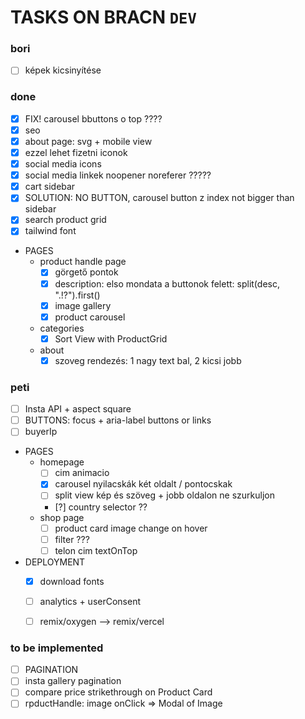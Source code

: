 #  TASKS ON BRACN `DEV`

### bori
- [ ] képek kicsinyítése

### done
- [x] FIX! carousel bbuttons o top ????
- [x] seo
- [x] about page: svg + mobile view
- [x] ezzel lehet fizetni iconok
- [x] social media icons
- [x] social media linkek noopener noreferer ?????
- [x] cart sidebar
- [x] SOLUTION: NO BUTTON,  carousel button z index not bigger than sidebar
- [x] search product grid
- [x] tailwind font
- PAGES
  - product handle page
    - [x] görgető pontok
    - [x] description: elso mondata a buttonok felett: split(desc, ".!?").first()
    - [x] image gallery
    - [x] product carousel
  - categories
    - [x] Sort View with ProductGrid
  - about
    - [x] szoveg rendezés: 1 nagy text bal, 2 kicsi jobb

### peti
- [ ] Insta API + aspect square
- [ ] BUTTONS: focus + aria-label buttons or links
- [ ] buyerIp
- PAGES
  - homepage
    - [ ] cim animacio
    - [x] carousel nyilacskák két oldalt / pontocskak
    - [ ] split view kép és szöveg + jobb oldalon ne szurkuljon
    - [?] country selector ??
  - shop page
    - [ ] product card image change on hover
    - [ ] filter ???
    - [ ] telon cim textOnTop
- DEPLOYMENT
  - [x] download fonts
  - [ ] analytics + userConsent
  - [ ] remix/oxygen --> remix/vercel


### to be implemented
- [ ] PAGINATION
- [ ] insta gallery pagination
- [ ] compare price strikethrough on Product Card
- [ ] rpductHandle: image onClick => Modal of Image
